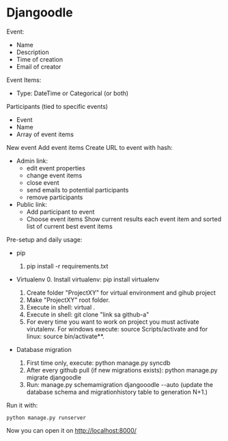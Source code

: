 Djangoodle
==========

Event:
* Name
* Description
* Time of creation
* Email of creator

Event Items:
* Type: DateTime or Categorical (or both)

Participants (tied to specific events)
* Event
* Name
* Array of event items

New event
Add event items
Create URL to event with hash:
* Admin link:
    * edit event properties
    * change event items
    * close event
    * send emails to potential participants
    * remove participants
* Public link:
    * Add participant to event
    * Choose event items
Show current results each event item and sorted list of current best event items


Pre-setup and daily usage:

* pip
    1. pip install -r requirements.txt


* Virtualenv
	0. Install virtualenv: pip install virtualenv
	1. Create folder "ProjectXY" for virtual environment and gihub project
	2. Make "ProjectXY" root folder.
	3. Execute in shell: virtual . 
	4. Execute in shell: git clone "link sa github-a"
    5. For every time you want to work on project you must activate virutalenv. For windows execute: source Scripts/activate and for linux: source bin/activate**. 
 

* Database migration
	1. First time only, execute: python manage.py syncdb
	2. After every github pull (if new migrations exists): python manage.py migrate djangoodle
    3. Run: manage.py schemamigration djangooodle --auto (update the database schema and migrationhistory table to generation N+1.)


Run it with:
    
    python manage.py runserver

Now you can open it on [http://localhost:8000/](http://localhost:8000/)

